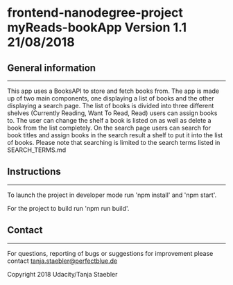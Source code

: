 # frontend-nanodegree-project myReads-bookApp  Version 1.1  21/08/2018


## General information
----------------------
This app uses a BooksAPI to store and fetch books from. The app is made up of two main components, one displaying a list of books and the other displaying a search page. The list of books is divided into three different shelves (Currently Reading, Want To Read, Read) users can assign books to. The user can change the shelf a book is listed on as well as delete a book from the list completely.
On the search page users can search for book titles and assign books in the search result a shelf to put it into the list of books. Please note that searching is limited to the search terms listed in SEARCH_TERMS.md


## Instructions
----------------
To launch the project in developer mode run 'npm install' and 'npm start'.

For the project to build run 'npm run build'.


## Contact
----------
For questions, reporting of bugs or suggestions for improvement please contact
tanja.staebler@perfectblue.de

Copyright 2018 Udacity/Tanja Staebler
